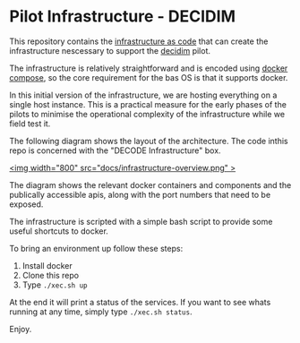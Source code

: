 # Pilot Infrastructure - DECIDIM

This repository contains the [infrastructure as code](http://infrastructure-as-code.com/book/) that can create the infrastructure nescessary to support the [decidim](https://decodeproject.eu/pilots) pilot.

The infrastructure is relatively straightforward and is encoded using [docker compose](https://docs.docker.com/compose/), so the core requirement for the bas OS is that it supports docker.

In this initial version of the infrastructure, we are hosting everything on a single host instance. This is a practical measure for the early phases of the pilots to minimise the operational complexity of the infrastructure while we field test it.

The following diagram shows the layout of the architecture. The code inthis repo is concerned with the "DECODE Infrastructure" box.

<a href="docs/infrastructure-overview.png"><img width="800" src="docs/infrastructure-overview.png" \></a>

The diagram shows the relevant docker containers and components and the publically accessible apis, along with the port numbers that need to be exposed.

The infrastructure is scripted with a simple bash script to provide some useful shortcuts to docker.

To bring an environment up follow these steps:

1. Install docker
2. Clone this repo
3. Type `./xec.sh up`

At the end it will print a status of the services. If you want to see whats running at any time, simply type `./xec.sh status`.

Enjoy.

